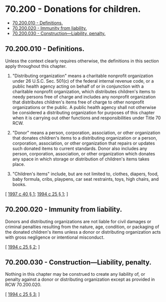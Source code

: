 # 70.200 - Donations for children.
* [70.200.010 - Definitions.](#70200010---definitions)
* [70.200.020 - Immunity from liability.](#70200020---immunity-from-liability)
* [70.200.030 - Construction—Liability, penalty.](#70200030---constructionliability-penalty)
## 70.200.010 - Definitions.
Unless the context clearly requires otherwise, the definitions in this section apply throughout this chapter.

1. "Distributing organization" means a charitable nonprofit organization under 26 U.S.C. Sec. 501(c) of the federal internal revenue code, or a public health agency acting on behalf of or in conjunction with a charitable nonprofit organization, which distributes children's items to needy persons free of charge and includes any nonprofit organization that distributes children's items free of charge to other nonprofit organizations or the public. A public health agency shall not otherwise be considered a distributing organization for purposes of this chapter when it is carrying out other functions and responsibilities under Title 70 RCW.

2. "Donor" means a person, corporation, association, or other organization that donates children's items to a distributing organization or a person, corporation, association, or other organization that repairs or updates such donated items to current standards. Donor also includes any person, corporation, association, or other organization which donates any space in which storage or distribution of children's items takes place.

3. "Children's items" include, but are not limited to, clothes, diapers, food, baby formula, cribs, playpens, car seat restraints, toys, high chairs, and books.

\[ [1997 c 40 § 1](http://lawfilesext.leg.wa.gov/biennium/1997-98/Pdf/Bills/Session%20Laws/Senate/5375-S.SL.pdf?cite=1997%20c%2040%20§%201); [1994 c 25 § 1](http://lawfilesext.leg.wa.gov/biennium/1993-94/Pdf/Bills/Session%20Laws/House/2566-S.SL.pdf?cite=1994%20c%2025%20§%201); \]

## 70.200.020 - Immunity from liability.
Donors and distributing organizations are not liable for civil damages or criminal penalties resulting from the nature, age, condition, or packaging of the donated children's items unless a donor or distributing organization acts with gross negligence or intentional misconduct.

\[ [1994 c 25 § 2](http://lawfilesext.leg.wa.gov/biennium/1993-94/Pdf/Bills/Session%20Laws/House/2566-S.SL.pdf?cite=1994%20c%2025%20§%202); \]

## 70.200.030 - Construction—Liability, penalty.
Nothing in this chapter may be construed to create any liability of, or penalty against a donor or distributing organization except as provided in RCW 70.200.020.

\[ [1994 c 25 § 3](http://lawfilesext.leg.wa.gov/biennium/1993-94/Pdf/Bills/Session%20Laws/House/2566-S.SL.pdf?cite=1994%20c%2025%20§%203); \]

